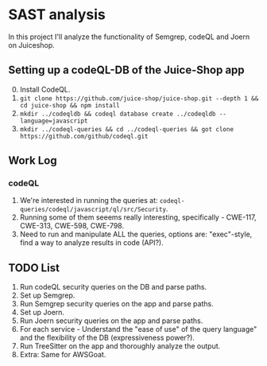 # SAST analysis
In this project I'll analyze the functionality of Semgrep, codeQL and Joern on Juiceshop.


## Setting up a codeQL-DB of the Juice-Shop app
0. Install CodeQL.
1. `git clone https://github.com/juice-shop/juice-shop.git --depth 1 && cd juice-shop && npm install`
2. `mkdir ../codeqldb && codeql database create ../codeqldb --language=javascript`
3. `mkdir ../codeql-queries && cd ../codeql-queries && got clone https://github.com/github/codeql.git`


## Work Log
### codeQL
1. We're interested in running the queries at: `codeql-queries/codeql/javascript/ql/src/Security`.
2. Running some of them seeems really interesting, specifically - CWE-117, CWE-313, CWE-598, CWE-798.
3. Need to run and manipulate ALL the queries, options are: "exec"-style, find a way to analyze results in code (API?).

## TODO List
1. Run codeQL security queries on the DB and parse paths.
2. Set up Semgrep.
3. Run Semgrep security queries on the app and parse paths.
4. Set up Joern.
5. Run Joern security queries on the app and parse paths.
6. For each service - Understand the "ease of use" of the query language" and the flexibility of the DB (expressiveness power?).
7. Run TreeSitter on the app and thoroughly analyze the output.
8. Extra: Same for AWSGoat.